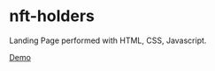 # nft-holders
Landing Page performed with HTML, CSS, Javascript.

[Demo](https://SuperStar264.github.io/nft-holders/)
